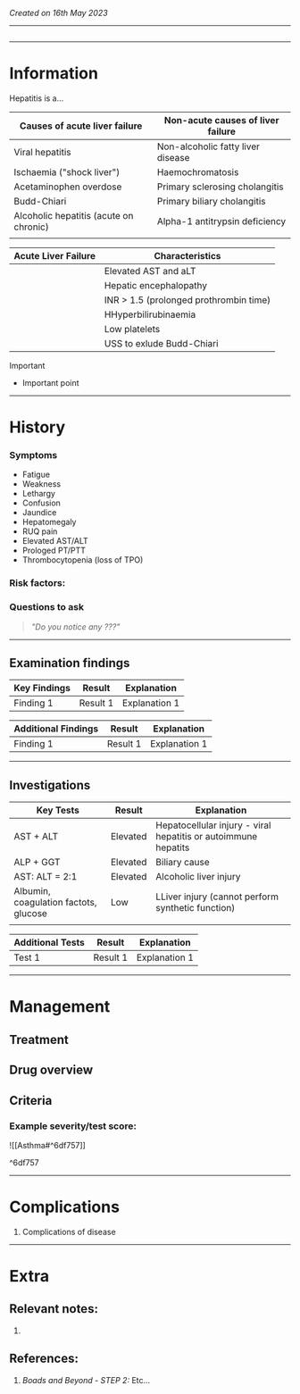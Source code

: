 *Created on 16th May 2023*

---
```toc
```
---

# Information
Hepatitis is a... 


| Causes of acute liver failure          | Non-acute causes of liver failure |
| -------------------------------------- | --------------------------------- |
| Viral hepatitis                        | Non-alcoholic fatty liver disease |
| Ischaemia ("shock liver")              | Haemochromatosis                  |
| Acetaminophen overdose                 | Primary sclerosing cholangitis    |
| Budd-Chiari                            | Primary biliary cholangitis       |
| Alcoholic hepatitis (acute on chronic) | Alpha-1 antitrypsin deficiency    |
|                                        |                                   |


| Acute Liver Failure | Characteristics                        |
| ------------------- | -------------------------------------- |
|                     | Elevated AST and aLT                   |
|                     | Hepatic encephalopathy                 |
|                     | INR > 1.5 (prolonged prothrombin time) |
|                     | HHyperbilirubinaemia                   |
|                     | Low platelets                          |
|                     | USS to exlude Budd-Chiari                                       |


> [!Important]
- Important point

--- 
# History
### Symptoms
- Fatigue 
- Weakness
- Lethargy
- Confusion
- Jaundice
- Hepatomegaly 
- RUQ pain
- Elevated AST/ALT
- Prologed PT/PTT
- Thrombocytopenia (loss of TPO)

### Risk factors:

### Questions to ask
>*"Do you notice any ???"*

---

## Examination findings
| Key Findings | Result   | Explanation   |
| ------------ | -------- | ------------- |
| Finding 1    | Result 1 | Explanation 1 |

| Additional Findings | Result   | Explanation   |
| ------------------- | -------- | ------------- |
| Finding 1           | Result 1 | Explanation 1 |

---

## Investigations
| Key Tests                             | Result   | Explanation                                       |
| ------------------------------------- | -------- | ------------------------------------------------- |
| AST + ALT                             | Elevated | Hepatocellular injury - viral hepatitis or autoimmune hepatits                           |
| ALP + GGT                             | Elevated | Biliary cause                                     |
| AST: ALT = 2:1                        | Elevated | Alcoholic liver injury                            |
| Albumin, coagulation factots, glucose | Low      | LLiver injury (cannot perform synthetic function) |
|                                       |          |                                                   |

| Additional Tests               |  Result   | Explanation                |
| ------------------------------ | --- | --------------------- |
| Test 1                            |  Result 1   | Explanation 1 |

---

# Management
## Treatment

## Drug overview

## Criteria
### Example severity/test score:
![[Asthma#^6df757]]

^6df757

---

# Complications
1. Complications of disease

---

# Extra
## Relevant notes:
1. 
## References:
1. *Boads and Beyond - STEP 2:* Etc...